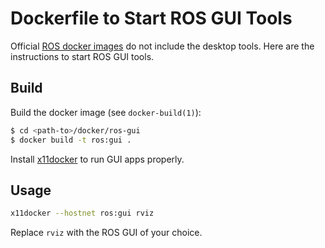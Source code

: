 Dockerfile to Start ROS GUI Tools
=================================

Official [ROS docker images](https://hub.docker.com/_/ros/) do not include the desktop tools.
Here are the instructions to start ROS GUI tools.


Build
-----

Build the docker image (see `docker-build(1)`):
```bash
$ cd <path-to>/docker/ros-gui
$ docker build -t ros:gui .
```

Install [x11docker](https://github.com/mviereck/x11docker) to run GUI apps properly.


Usage
-----

```bash
x11docker --hostnet ros:gui rviz
```
Replace `rviz` with the ROS GUI of your choice.

